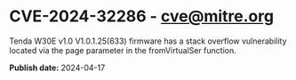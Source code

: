 # CVE-2024-32286 - cve@mitre.org

Tenda W30E v1.0 V1.0.1.25(633) firmware has a stack overflow vulnerability located via the page parameter in the fromVirtualSer function.

**Publish date:** 2024-04-17
